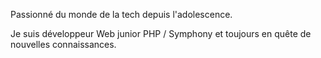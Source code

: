 Passionné du monde de la tech depuis l'adolescence.

Je suis développeur Web junior PHP / Symphony et toujours en quête de nouvelles connaissances.
